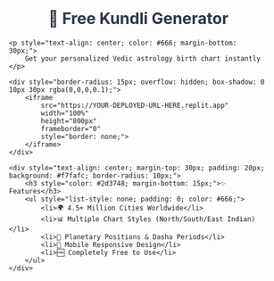 <div style="max-width: 1200px; margin: 0 auto; padding: 20px;">
    <h1 style="text-align: center; color: #2d3748; margin-bottom: 20px;">
        🌟 Free Kundli Generator
    </h1>
    
    <p style="text-align: center; color: #666; margin-bottom: 30px;">
        Get your personalized Vedic astrology birth chart instantly
    </p>
    
    <div style="border-radius: 15px; overflow: hidden; box-shadow: 0 10px 30px rgba(0,0,0,0.1);">
        <iframe 
            src="https://YOUR-DEPLOYED-URL-HERE.replit.app"
            width="100%" 
            height="800px"
            frameborder="0"
            style="border: none;">
        </iframe>
    </div>
    
    <div style="text-align: center; margin-top: 30px; padding: 20px; background: #f7fafc; border-radius: 10px;">
        <h3 style="color: #2d3748; margin-bottom: 15px;">✨ Features</h3>
        <ul style="list-style: none; padding: 0; color: #666;">
            <li>🌍 4.5+ Million Cities Worldwide</li>
            <li>📊 Multiple Chart Styles (North/South/East Indian)</li>
            <li>🔮 Planetary Positions & Dasha Periods</li>
            <li>📱 Mobile Responsive Design</li>
            <li>🆓 Completely Free to Use</li>
        </ul>
    </div>
</div>
